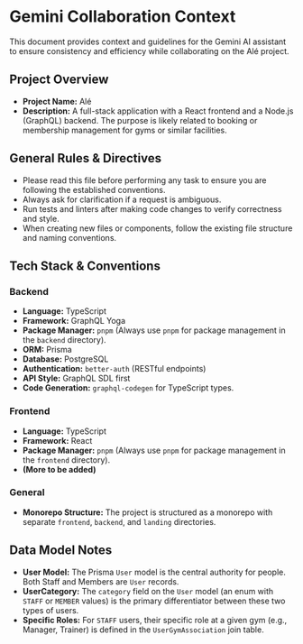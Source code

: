 # Gemini Collaboration Context

This document provides context and guidelines for the Gemini AI assistant to ensure consistency and efficiency while collaborating on the Alé project.

## Project Overview

-   **Project Name:** Alé
-   **Description:** A full-stack application with a React frontend and a Node.js (GraphQL) backend. The purpose is likely related to booking or membership management for gyms or similar facilities.

## General Rules & Directives

-   Please read this file before performing any task to ensure you are following the established conventions.
-   Always ask for clarification if a request is ambiguous.
-   Run tests and linters after making code changes to verify correctness and style.
-   When creating new files or components, follow the existing file structure and naming conventions.

## Tech Stack & Conventions

### Backend

-   **Language:** TypeScript
-   **Framework:** GraphQL Yoga
-   **Package Manager:** `pnpm` (Always use `pnpm` for package management in the `backend` directory).
-   **ORM:** Prisma
-   **Database:** PostgreSQL
-   **Authentication:** `better-auth` (RESTful endpoints)
-   **API Style:** GraphQL SDL first
-   **Code Generation:** `graphql-codegen` for TypeScript types.

### Frontend

-   **Language:** TypeScript
-   **Framework:** React
-   **Package Manager:** `pnpm` (Always use `pnpm` for package management in the `frontend` directory).
-   **(More to be added)**

### General

-   **Monorepo Structure:** The project is structured as a monorepo with separate `frontend`, `backend`, and `landing` directories.

## Data Model Notes

-   **User Model:** The Prisma `User` model is the central authority for people. Both Staff and Members are `User` records.
-   **UserCategory:** The `category` field on the `User` model (an enum with `STAFF` or `MEMBER` values) is the primary differentiator between these two types of users.
-   **Specific Roles:** For `STAFF` users, their specific role at a given gym (e.g., Manager, Trainer) is defined in the `UserGymAssociation` join table.
